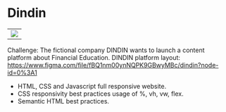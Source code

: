 # Dindin

<table>
  <tr>
    <td valign="top"><img src="[img/banner-img.jpg](https://github.com/pedro-utz/dindin/blob/master/img/banner-img.jpg)"/></td>
  </tr>
</table>

Challenge:
The fictional company DINDIN wants to launch a content platform about Financial Education.
DINDIN platform layout: https://www.figma.com/file/fBQ1nm00ynNQPK9GBwyMBc/dindin?node-id=0%3A1


- HTML, CSS and Javascript full responsive website.
- CSS responsivity best practices usage of %, vh, vw, flex.
- Semantic HTML best practices.
